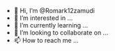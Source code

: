 - 👋 Hi, I’m @Romark12zamudi
- 👀 I’m interested in ...
- 🌱 I’m currently learning ...
- 💞️ I’m looking to collaborate on ...
- 📫 How to reach me ...

<!---
Romark12zamudi/Romark12zamudi is a ✨ special ✨ repository because its `README.md` (this file) appears on your GitHub profile.
You can click the Preview link to take a look at your changes.
--->
